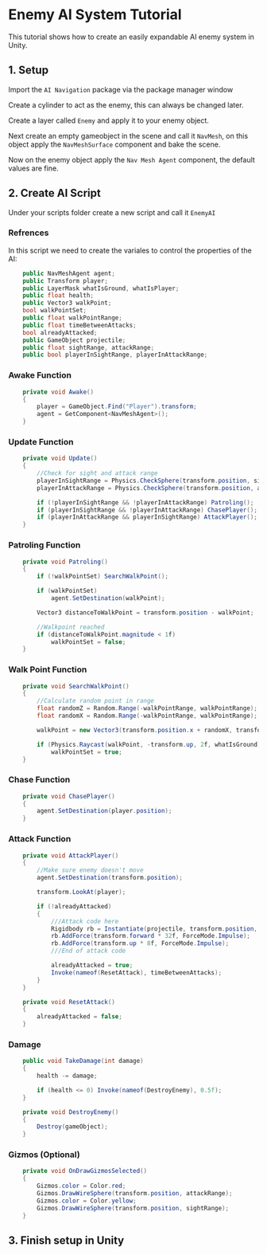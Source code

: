 # Enemy AI System Tutorial

This tutorial shows how to create an easily expandable AI enemy system in Unity.

## 1. Setup

Import the `AI Navigation` package via the package manager window

Create a cylinder to act as the enemy, this can always be changed later.

Create a layer called `Enemy` and apply it to your enemy object.

Next create an empty gameobject in the scene and call it `NavMesh`, on this object apply the `NavMeshSurface` component and bake the scene.

Now on the enemy object apply the `Nav Mesh Agent` component, the default values are fine.

## 2. Create AI Script

Under your scripts folder create a new script and call it `EnemyAI`

### Refrences

In this script we need to create the variales to control the properties of the AI:

```.cs
    public NavMeshAgent agent;
    public Transform player;
    public LayerMask whatIsGround, whatIsPlayer;
    public float health;
    public Vector3 walkPoint;
    bool walkPointSet;
    public float walkPointRange;
    public float timeBetweenAttacks;
    bool alreadyAttacked;
    public GameObject projectile;
    public float sightRange, attackRange;
    public bool playerInSightRange, playerInAttackRange;
```

### Awake Function

```.cs
    private void Awake()
    {
        player = GameObject.Find("Player").transform;
        agent = GetComponent<NavMeshAgent>();
    }
```

### Update Function

```.cs
    private void Update()
    {
        //Check for sight and attack range
        playerInSightRange = Physics.CheckSphere(transform.position, sightRange, whatIsPlayer);
        playerInAttackRange = Physics.CheckSphere(transform.position, attackRange, whatIsPlayer);

        if (!playerInSightRange && !playerInAttackRange) Patroling();
        if (playerInSightRange && !playerInAttackRange) ChasePlayer();
        if (playerInAttackRange && playerInSightRange) AttackPlayer();
    }
```

### Patroling Function

```.cs
    private void Patroling()
    {
        if (!walkPointSet) SearchWalkPoint();

        if (walkPointSet)
            agent.SetDestination(walkPoint);

        Vector3 distanceToWalkPoint = transform.position - walkPoint;

        //Walkpoint reached
        if (distanceToWalkPoint.magnitude < 1f)
            walkPointSet = false;
    }
```

### Walk Point Function

```.cs
    private void SearchWalkPoint()
    {
        //Calculate random point in range
        float randomZ = Random.Range(-walkPointRange, walkPointRange);
        float randomX = Random.Range(-walkPointRange, walkPointRange);

        walkPoint = new Vector3(transform.position.x + randomX, transform.position.y, transform.position.z + randomZ);

        if (Physics.Raycast(walkPoint, -transform.up, 2f, whatIsGround))
            walkPointSet = true;
    }
```

### Chase Function

```.cs
    private void ChasePlayer()
    {
        agent.SetDestination(player.position);
    }
```

### Attack Function

```.cs
    private void AttackPlayer()
    {
        //Make sure enemy doesn't move
        agent.SetDestination(transform.position);

        transform.LookAt(player);

        if (!alreadyAttacked)
        {
            ///Attack code here
            Rigidbody rb = Instantiate(projectile, transform.position, Quaternion.identity).GetComponent<Rigidbody>();
            rb.AddForce(transform.forward * 32f, ForceMode.Impulse);
            rb.AddForce(transform.up * 8f, ForceMode.Impulse);
            ///End of attack code

            alreadyAttacked = true;
            Invoke(nameof(ResetAttack), timeBetweenAttacks);
        }
    }
```

```.cs
    private void ResetAttack()
    {
        alreadyAttacked = false;
    }
```

### Damage

```.cs
    public void TakeDamage(int damage)
    {
        health -= damage;

        if (health <= 0) Invoke(nameof(DestroyEnemy), 0.5f);
    }
```

```.cs
    private void DestroyEnemy()
    {
        Destroy(gameObject);
    }
```

### Gizmos (Optional)

```.cs
    private void OnDrawGizmosSelected()
    {
        Gizmos.color = Color.red;
        Gizmos.DrawWireSphere(transform.position, attackRange);
        Gizmos.color = Color.yellow;
        Gizmos.DrawWireSphere(transform.position, sightRange);
    }
```

## 3. Finish setup in Unity